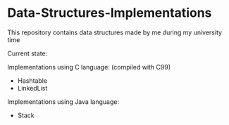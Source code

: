 # Data-Structures-Implementations

This repository contains data structures made by me during my university time

Current state:

Implementations using C language: (compiled with C99)

- Hashtable
- LinkedList


Implementations using Java language:

- Stack
